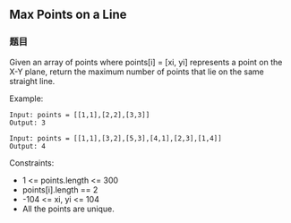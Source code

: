 ## Max Points on a Line

### 题目
Given an array of points where points[i] = [xi, yi] represents a point on the X-Y plane, 
return the maximum number of points that lie on the same straight line.

Example:
```
Input: points = [[1,1],[2,2],[3,3]]
Output: 3

Input: points = [[1,1],[3,2],[5,3],[4,1],[2,3],[1,4]]
Output: 4
```

Constraints:
* 1 <= points.length <= 300
* points[i].length == 2
* -104 <= xi, yi <= 104
* All the points are unique.